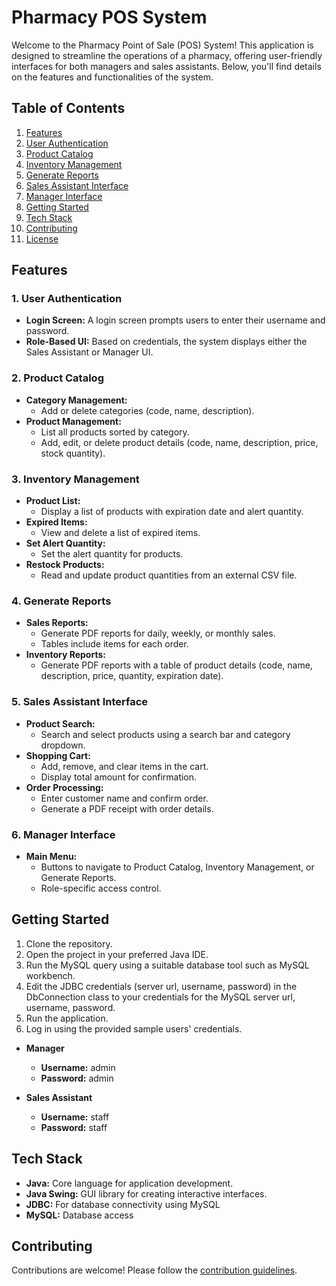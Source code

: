 # Pharmacy POS System

Welcome to the Pharmacy Point of Sale (POS) System! This application is designed to streamline the operations of a pharmacy, offering user-friendly interfaces for both managers and sales assistants. Below, you'll find details on the features and functionalities of the system.

## Table of Contents

1. [Features](#features)
2. [User Authentication](#user-authentication)
3. [Product Catalog](#product-catalog)
4. [Inventory Management](#inventory-management)
5. [Generate Reports](#generate-reports)
6. [Sales Assistant Interface](#sales-assistant-interface)
7. [Manager Interface](#manager-interface)
8. [Getting Started](#getting-started)
9. [Tech Stack](#tech-stack)
10. [Contributing](#contributing)
11. [License](#license)

## Features

### 1. User Authentication

- **Login Screen:** A login screen prompts users to enter their username and password.
- **Role-Based UI:** Based on credentials, the system displays either the Sales Assistant or Manager UI.

### 2. Product Catalog

- **Category Management:**
  - Add or delete categories (code, name, description).
- **Product Management:**
  - List all products sorted by category.
  - Add, edit, or delete product details (code, name, description, price, stock quantity).

### 3. Inventory Management

- **Product List:**
  - Display a list of products with expiration date and alert quantity.
- **Expired Items:**
  - View and delete a list of expired items.
- **Set Alert Quantity:**
  - Set the alert quantity for products.
- **Restock Products:**
  - Read and update product quantities from an external CSV file.

### 4. Generate Reports

- **Sales Reports:**
  - Generate PDF reports for daily, weekly, or monthly sales.
  - Tables include items for each order.
- **Inventory Reports:**
  - Generate PDF reports with a table of product details (code, name, description, price, quantity, expiration date).

### 5. Sales Assistant Interface

- **Product Search:**
  - Search and select products using a search bar and category dropdown.
- **Shopping Cart:**
  - Add, remove, and clear items in the cart.
  - Display total amount for confirmation.
- **Order Processing:**
  - Enter customer name and confirm order.
  - Generate a PDF receipt with order details.

### 6. Manager Interface

- **Main Menu:**
  - Buttons to navigate to Product Catalog, Inventory Management, or Generate Reports.
  - Role-specific access control.

## Getting Started

1. Clone the repository.
2. Open the project in your preferred Java IDE.
3. Run the MySQL query using a suitable database tool such as MySQL workbench.
4. Edit the JDBC credentials (server url, username, password) in the DbConnection class to your credentials for the MySQL server url, username, password.
5. Run the application.
6. Log in using the provided sample users' credentials.

- **Manager**
  - **Username:** admin
  - **Password:** admin

- **Sales Assistant**
  - **Username:** staff
  - **Password:** staff

## Tech Stack

- **Java:** Core language for application development.
- **Java Swing:** GUI library for creating interactive interfaces.
- **JDBC:** For database connectivity using MySQL
- **MySQL:** Database access

## Contributing

Contributions are welcome! Please follow the [contribution guidelines](CONTRIBUTING.md).

